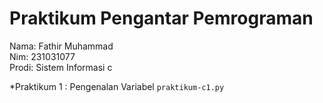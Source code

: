 # Praktikum Pengantar Pemrograman
<div> Nama: Fathir Muhammad </div>
<div> Nim: 231031077 </div>
<div> Prodi: Sistem Informasi c </div>

*Praktikum 1 : Pengenalan Variabel `praktikum-c1.py`
